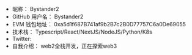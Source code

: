 - 昵称：  Bystander2
- GitHub 用户名：  Bystander2
- EVM 钱包地址：  0xa5d1f687B741af9b2B7c2B0D77757C6a0De69055
- 技术栈：  Typescript/React/NextJS/NodeJS/Python/K8s
- Twitter:   
- 自我介绍：  web2全栈开发，正在探索web3